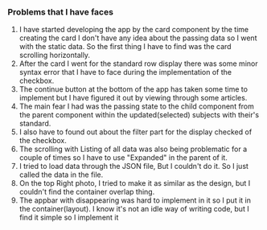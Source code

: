 ### Problems that I have faces

1. I have started developing the app by the card component by the time creating the card I don't have any idea about the passing data so I went with the static data. So the first thing I have to find was the card scrolling horizontally.
2. After the card I went for the standard row display there was some minor syntax error that I have to face during the implementation of the checkbox.
3. The continue button at the bottom of the app has taken some time to implement but I have figured it out by viewing through some articles.
4. The main fear I had was the passing state to the child component from the parent component within the updated(selected) subjects with their's standard.
5. I also have to found out about the filter part for the display checked of the checkbox.
6. The scrolling with Listing of all data was also being problematic for a couple of times so I have to use "Expanded" in the parent of it.
7. I tried to load data through the JSON file, But I couldn't do it. So I just called the data in the file.
8. On the top Right photo, I tried to make it as similar as the design, but I couldn't find the container overlap thing.
9. The appbar with disappearing was hard to implement in it so I put it in the container(layout). I know it's not an idle way of writing code, but I find it simple so I implement it
